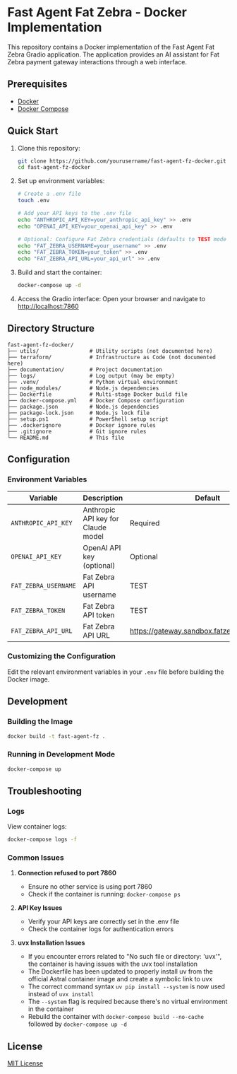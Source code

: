 # Fast Agent Fat Zebra - Docker Implementation

This repository contains a Docker implementation of the Fast Agent Fat Zebra Gradio application. The application provides an AI assistant for Fat Zebra payment gateway interactions through a web interface.

## Prerequisites

- [Docker](https://docs.docker.com/get-docker/)
- [Docker Compose](https://docs.docker.com/compose/install/)

## Quick Start

1. Clone this repository:

   ```bash
   git clone https://github.com/yourusername/fast-agent-fz-docker.git
   cd fast-agent-fz-docker
   ```

2. Set up environment variables:

   ```bash
   # Create a .env file
   touch .env

   # Add your API keys to the .env file
   echo "ANTHROPIC_API_KEY=your_anthropic_api_key" >> .env
   echo "OPENAI_API_KEY=your_openai_api_key" >> .env

   # Optional: Configure Fat Zebra credentials (defaults to TEST mode if not provided)
   echo "FAT_ZEBRA_USERNAME=your_username" >> .env
   echo "FAT_ZEBRA_TOKEN=your_token" >> .env
   echo "FAT_ZEBRA_API_URL=your_api_url" >> .env
   ```

3. Build and start the container:

   ```bash
   docker-compose up -d
   ```

4. Access the Gradio interface:
   Open your browser and navigate to [http://localhost:7860](http://localhost:7860)

## Directory Structure

```
fast-agent-fz-docker/
├── utils/                # Utility scripts (not documented here)
├── terraform/            # Infrastructure as Code (not documented here)
├── documentation/        # Project documentation
├── logs/                 # Log output (may be empty)
├── .venv/                # Python virtual environment
├── node_modules/         # Node.js dependencies
├── Dockerfile            # Multi-stage Docker build file
├── docker-compose.yml    # Docker Compose configuration
├── package.json          # Node.js dependencies
├── package-lock.json     # Node.js lock file
├── setup.ps1             # PowerShell setup script
├── .dockerignore         # Docker ignore rules
├── .gitignore            # Git ignore rules
└── README.md             # This file
```

## Configuration

### Environment Variables

| Variable             | Description                        | Default                                      |
| -------------------- | ---------------------------------- | -------------------------------------------- |
| `ANTHROPIC_API_KEY`  | Anthropic API key for Claude model | Required                                     |
| `OPENAI_API_KEY`     | OpenAI API key (optional)          | Optional                                     |
| `FAT_ZEBRA_USERNAME` | Fat Zebra API username             | TEST                                         |
| `FAT_ZEBRA_TOKEN`    | Fat Zebra API token                | TEST                                         |
| `FAT_ZEBRA_API_URL`  | Fat Zebra API URL                  | https://gateway.sandbox.fatzebra.com.au/v1.0 |

### Customizing the Configuration

Edit the relevant environment variables in your `.env` file before building the Docker image.

## Development

### Building the Image

```bash
docker build -t fast-agent-fz .
```

### Running in Development Mode

```bash
docker-compose up
```

## Troubleshooting

### Logs

View container logs:

```bash
docker-compose logs -f
```

### Common Issues

1. **Connection refused to port 7860**

   - Ensure no other service is using port 7860
   - Check if the container is running: `docker-compose ps`

2. **API Key Issues**

   - Verify your API keys are correctly set in the .env file
   - Check the container logs for authentication errors

3. **uvx Installation Issues**
   - If you encounter errors related to "No such file or directory: 'uvx'", the container is having issues with the uvx tool installation
   - The Dockerfile has been updated to properly install uv from the official Astral container image and create a symbolic link to uvx
   - The correct command syntax `uv pip install --system` is now used instead of `uvx install`
   - The `--system` flag is required because there's no virtual environment in the container
   - Rebuild the container with `docker-compose build --no-cache` followed by `docker-compose up -d`

## License

[MIT License](LICENSE)
